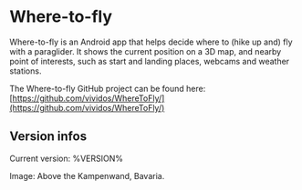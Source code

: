 ﻿# Where-to-fly

Where-to-fly is an Android app that helps decide where to (hike up and) fly
with a paraglider. It shows the current position on a 3D map, and nearby
point of interests, such as start and landing places, webcams and weather
stations.

The Where-to-fly GitHub project can be found here:
[https://github.com/vividos/WhereToFly/](https://github.com/vividos/WhereToFly/)

## Version infos

Current version: %VERSION%

Image: Above the Kampenwand, Bavaria.
